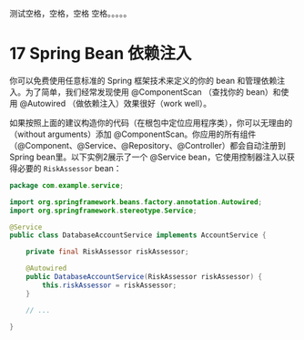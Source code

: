 
测试空格，空格，空格 空格。。。。。

# 17 Spring Bean 依赖注入
你可以免费使用任意标准的 Spring 框架技术来定义的你的 bean 和管理依赖注入。为了简单，我们经常发现使用 @ComponentScan （查找你的 bean）和使用 @Autowired （做依赖注入）效果很好（work well）。
<!-- more -->
如果按照上面的建议构造你的代码（在根包中定位应用程序类），你可以无理由的（without arguments）添加 @ComponentScan。你应用的所有组件（@Component、@Service、@Repository、@Controller）都会自动注册到 Spring bean里。以下实例2展示了一个 @Service bean，它使用控制器注入以获得必要的 `RiskAssessor` bean：

```java
package com.example.service;

import org.springframework.beans.factory.annotation.Autowired;
import org.springframework.stereotype.Service;

@Service
public class DatabaseAccountService implements AccountService {

	private final RiskAssessor riskAssessor;

	@Autowired
	public DatabaseAccountService(RiskAssessor riskAssessor) {
		this.riskAssessor = riskAssessor;
	}

	// ...

}
```

